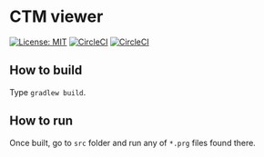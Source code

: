 # CTM viewer

[![License: MIT](https://img.shields.io/badge/License-MIT-yellow.svg)](https://opensource.org/licenses/MIT) 
[![CircleCI](https://circleci.com/gh/c64lib/ctm-viewer/tree/main.svg?style=shield)](https://circleci.com/gh/c64lib/ctm-viewer/tree/main)
[![CircleCI](https://circleci.com/gh/c64lib/ctm-viewer/tree/develop.svg?style=shield)](https://circleci.com/gh/c64lib/ctm-viewer/tree/develop)

## How to build

Type `gradlew build`.

## How to run

Once built, go to `src` folder and run any of `*.prg` files found there.
